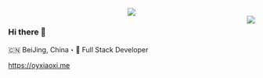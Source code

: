<!-- Just img -->
<div align="center"><img src="https://cdn.jsdelivr.net/gh/sun0225SUN/photos/images/202110311924844.png" /></div>

<img align="right" src="https://github-readme-stats.vercel.app/api?username=oyxiaoxi&theme=tokyonight&show_icons=true" />

### Hi there 👋
🇨🇳 BeiJing, China・🤖 Full Stack Developer

https://oyxiaoxi.me